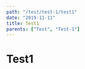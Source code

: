 ```yaml
---
path: "/test/test-1/test1"
date: "2019-11-11"
title: Test1
parents: ["Test", "Test-1"]
---
```

# Test1 